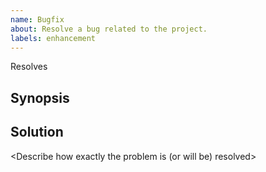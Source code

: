 ```yaml
---
name: Bugfix
about: Resolve a bug related to the project.
labels: enhancement
---
```


<Remove everything above before submitting this PR>


Resolves <paste issue reference>




## Synopsis

<Give a brief overview of the problem>




## Solution

<Describe how exactly the problem is (or will be) resolved>

